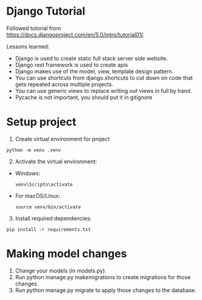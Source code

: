 # Django Tutorial
Followed tutorial from https://docs.djangoproject.com/en/5.0/intro/tutorial01/.

Lessons learned:
* Django is used to create static full stack server side website.
* Django rest framework is used to create apis
* Django makes use of the model, view, template design pattern.
* You can use shortcuts from django.shortcuts to cut down on code that gets repeated across multiple projects.
* You can use generic views to replace writing out views in full by hand.
* Pycache is not important, you should put it in gitignore

# Setup project
1. Create virtual environment for project
```
python -m venv .venv
```

2. Activate the virtual environment:
  * Windows:
    ```
    venv\Scripts\activate
    ```
  * For macOS/Linux:
    ```
    source venv/bin/activate
    ```

3. Install required dependencies:
```
pip install -r requirements.txt
```

# Making model changes
1. Change your models (in models.py).
2. Run python manage.py makemigrations to create migrations for those changes
3. Run python manage.py migrate to apply those changes to the database.
